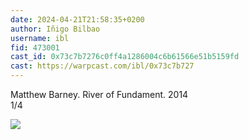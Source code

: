 ```yaml
---
date: 2024-04-21T21:58:35+0200
author: Iñigo Bilbao
username: ibl
fid: 473001
cast_id: 0x73c7b7276c0ff4a1286004c6b61566e51b5159fd
cast: https://warpcast.com/ibl/0x73c7b727
---
```

Matthew Barney. River of Fundament. 2014  
1/4  

![](https://imagedelivery.net/BXluQx4ige9GuW0Ia56BHw/0c58de6f-0661-4ff5-1331-5ade03740000/original)